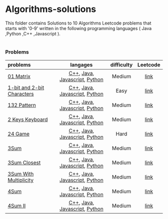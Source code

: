 # Algorithms-solutions
This folder contains Solutions to 10 Algorithms Leetcode problems that starts with '0-9' written in the following programming languages ( Java ,Python ,C++ ,Javascript ).<br><br>
### Problems ###
|problems|langages|difficulty|Leetcode|
|:-------|:------:|:--------:|:------:|
|[01 Matrix](./01%20Matrix)|[C++](./01%20Matrix/01%20Matrix.cpp), [Java](./01%20Matrix/01%20Matrix.java), [Javascript](./01%20Matrix/01%20Matrix.js), [Python](./01%20Matrix/01%20Matrix.py)|Medium|[link](https://leetcode.com/problems/01-matrix)|
|[1-bit and 2-bit Characters](./1-bit%20and%202-bit%20Characters)|[C++](./1-bit%20and%202-bit%20Characters/1-bit%20and%202-bit%20Characters.cpp), [Java](./1-bit%20and%202-bit%20Characters/1-bit%20and%202-bit%20Characters.java), [Javascript](./1-bit%20and%202-bit%20Characters/1-bit%20and%202-bit%20Characters.js), [Python](./1-bit%20and%202-bit%20Characters/1-bit%20and%202-bit%20Characters.py)|Easy|[link](https://leetcode.com/problems/1-bit-and-2-bit-characters)|
|[132 Pattern](./132%20Pattern)|[C++](./132%20Pattern/132%20Pattern.cpp), [Java](./132%20Pattern/132%20Pattern.java), [Javascript](./132%20Pattern/132%20Pattern.js), [Python](./132%20Pattern/132%20Pattern.py)|Medium|[link](https://leetcode.com/problems/132-pattern)|
|[2 Keys Keyboard](./2%20Keys%20Keyboard)|[C++](./2%20Keys%20Keyboard/2%20Keys%20Keyboard.cpp), [Java](./2%20Keys%20Keyboard/2%20Keys%20Keyboard.java), [Javascript](./2%20Keys%20Keyboard/2%20Keys%20Keyboard.js), [Python](./2%20Keys%20Keyboard/2%20Keys%20Keyboard.py)|Medium|[link](https://leetcode.com/problems/2-keys-keyboard)|
|[24 Game](./24%20Game)|[C++](./24%20Game/24%20Game.cpp), [Java](./24%20Game/24%20Game.java), [Javascript](./24%20Game/24%20Game.js), [Python](./24%20Game/24%20Game.py)|Hard|[link](https://leetcode.com/problems/24-game)|
|[3Sum](./3Sum)|[C++](./3Sum/3Sum.cpp), [Java](./3Sum/3Sum.java), [Javascript](./3Sum/3Sum.js), [Python](./3Sum/3Sum.py)|Medium|[link](https://leetcode.com/problems/3sum)|
|[3Sum Closest](./3Sum%20Closest)|[C++](./3Sum%20Closest/3Sum%20Closest.cpp), [Java](./3Sum%20Closest/3Sum%20Closest.java), [Javascript](./3Sum%20Closest/3Sum%20Closest.js), [Python](./3Sum%20Closest/3Sum%20Closest.py)|Medium|[link](https://leetcode.com/problems/3sum-closest)|
|[3Sum With Multiplicity](./3Sum%20With%20Multiplicity)|[C++](./3Sum%20With%20Multiplicity/3Sum%20With%20Multiplicity.cpp), [Java](./3Sum%20With%20Multiplicity/3Sum%20With%20Multiplicity.java), [Javascript](./3Sum%20With%20Multiplicity/3Sum%20With%20Multiplicity.js), [Python](./3Sum%20With%20Multiplicity/3Sum%20With%20Multiplicity.py)|Medium|[link](https://leetcode.com/problems/3sum-with-multiplicity)|
|[4Sum](./4Sum)|[C++](./4Sum/4Sum.cpp), [Java](./4Sum/4Sum.java), [Javascript](./4Sum/4Sum.js), [Python](./4Sum/4Sum.py)|Medium|[link](https://leetcode.com/problems/4sum)|
|[4Sum II](./4Sum%20II)|[C++](./4Sum%20II/4Sum%20II.cpp), [Java](./4Sum%20II/4Sum%20II.java), [Javascript](./4Sum%20II/4Sum%20II.js), [Python](./4Sum%20II/4Sum%20II.py)|Medium|[link](https://leetcode.com/problems/4sum-ii)|